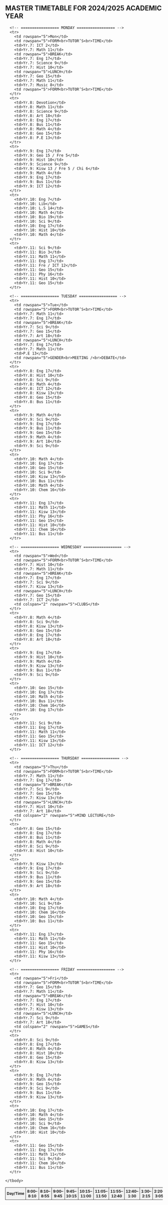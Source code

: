 <!DOCTYPE html>
<html lang="en">
<head>
  <meta charset="UTF-8">
  <title>Master Timetable 2024/2025</title>
  <style>
    table {
      width: 100%;
      border-collapse: collapse;
      text-align: center;
      font-size: 12px;
    }
    th, td {
      border: 1px solid #333;
      padding: 4px;
    }
    thead {
      background: #f2f2f2;
    }
    td[rowspan] {
      background: #fafafa;
      font-weight: bold;
    }
    td[colspan] {
      background: #e8f4fa;
      font-weight: bold;
    }
  </style>
</head>
<body>
  <h2>MASTER TIMETABLE FOR 2024/2025 ACADEMIC YEAR</h2>
  <table>
    <thead>
      <tr>
        <th>Day/Time</th>
        <th>8:00–8:10</th>
        <th>8:10–8:55</th>
        <th>9:00–9:45</th>
        <th>9:45–10:15</th>
        <th>10:15–11:00</th>
        <th>11:05–11:50</th>
        <th>11:55–12:40</th>
        <th>12:40–1:30</th>
        <th>1:30–2:15</th>
        <th>2:20–3:05</th>
        <th>3:10–3:55</th>
        <th>3:55–4:00</th>
      </tr>
    </thead>
    <tbody>

      <!-- ================= MONDAY ================= -->
      <tr>
        <td rowspan="5">Mon</td>
        <td rowspan="5">FORM<br>TUTOR’S<br>TIME</td>
        <td>Yr.7: ICT 2</td>
        <td>Yr.7: Math 11</td>
        <td rowspan="5">BREAK</td>
        <td>Yr.7: Eng 17</td>
        <td>Yr.7: Science 9</td>
        <td>Yr.7: Hist 10</td>
        <td rowspan="5">LUNCH</td>
        <td>Yr.7: Geo 15</td>
        <td>Yr.7: Math 11</td>
        <td>Yr.7: Music 8</td>
        <td rowspan="5">FORM<br>TUTOR’S<br>TIME</td>
      </tr>
      <tr>
        <td>Yr.8: Devotion</td>
        <td>Yr.8: Math 11</td>
        <td>Yr.8: Science 9</td>
        <td>Yr.8: Art 18</td>
        <td>Yr.8: Eng 17</td>
        <td>Yr.8: Bus 11</td>
        <td>Yr.8: Math 4</td>
        <td>Yr.8: Geo 15</td>
        <td>Yr.8: P.E 13</td>
      </tr>
      <tr>
        <td>Yr.9: Eng 17</td>
        <td>Yr.9: Geo 15 / Fre 5</td>
        <td>Yr.9: Hist 10</td>
        <td>Yr.9: Science 9</td>
        <td>Yr.9: Kisw 13 / Fre 5 / Chi 6</td>
        <td>Yr.9: Math 4</td>
        <td>Yr.9: Eng 17</td>
        <td>Yr.9: Bus 11</td>
        <td>Yr.9: ICT 12</td>
      </tr>
      <tr>
        <td>Yr.10: Eng 7</td>
        <td>Yr.10: Lib</td>
        <td>Yr.10: L.S 14</td>
        <td>Yr.10: Math 4</td>
        <td>Yr.10: Bio 19</td>
        <td>Yr.10: Sci 9</td>
        <td>Yr.10: Eng 17</td>
        <td>Yr.10: Hist 10</td>
        <td>Yr.10: Math 4</td>
      </tr>
      <tr>
        <td>Yr.11: Sci 9</td>
        <td>Yr.11: Bio 3</td>
        <td>Yr.11: Math 11</td>
        <td>Yr.11: Eng 17</td>
        <td>Yr.11: Fre / ICT 12</td>
        <td>Yr.11: Geo 15</td>
        <td>Yr.11: Phy 16</td>
        <td>Yr.11: Hist 10</td>
        <td>Yr.11: Geo 15</td>
      </tr>

      <!-- ================= TUESDAY ================= -->
      <tr>
        <td rowspan="5">Tue</td>
        <td rowspan="5">FORM<br>TUTOR’S<br>TIME</td>
        <td>Yr.7: Math 11</td>
        <td>Yr.7: Eng 17</td>
        <td rowspan="5">BREAK</td>
        <td>Yr.7: Sci 9</td>
        <td>Yr.7: Geo 15</td>
        <td>Yr.7: Art 18</td>
        <td rowspan="5">LUNCH</td>
        <td>Yr.7: Eng 17</td>
        <td>Yr.7: Math 11</td>
        <td>P.E 13</td>
        <td rowspan="5">GENDER<br>MEETING /<br>DEBATE</td>
      </tr>
      <tr>
        <td>Yr.8: Eng 17</td>
        <td>Yr.8: Hist 10</td>
        <td>Yr.8: Sci 9</td>
        <td>Yr.8: Math 4</td>
        <td>Yr.8: ICT 12</td>
        <td>Yr.8: Kisw 13</td>
        <td>Yr.8: Geo 15</td>
        <td>Yr.8: Bus 11</td>
      </tr>
      <tr>
        <td>Yr.9: Math 4</td>
        <td>Yr.9: Sci 9</td>
        <td>Yr.9: Eng 17</td>
        <td>Yr.9: Bus 11</td>
        <td>Yr.9: Geo 15</td>
        <td>Yr.9: Math 4</td>
        <td>Yr.9: Art 18</td>
        <td>Yr.9: Sci 9</td>
      </tr>
      <tr>
        <td>Yr.10: Math 4</td>
        <td>Yr.10: Eng 17</td>
        <td>Yr.10: Geo 15</td>
        <td>Yr.10: Sci 9</td>
        <td>Yr.10: Kisw 13</td>
        <td>Yr.10: Bus 11</td>
        <td>Yr.10: Math 4</td>
        <td>Yr.10: Chem 16</td>
      </tr>
      <tr>
        <td>Yr.11: Eng 17</td>
        <td>Yr.11: Math 11</td>
        <td>Yr.11: Kisw 13</td>
        <td>Yr.11: Phy 16</td>
        <td>Yr.11: Geo 15</td>
        <td>Yr.11: Hist 10</td>
        <td>Yr.11: Chem 16</td>
        <td>Yr.11: Bus 11</td>
      </tr>

      <!-- ================= WEDNESDAY ================= -->
      <tr>
        <td rowspan="5">Wed</td>
        <td rowspan="5">FORM<br>TUTOR’S<br>TIME</td>
        <td>Yr.7: Hist 10</td>
        <td>Yr.7: Math 11</td>
        <td rowspan="5">BREAK</td>
        <td>Yr.7: Eng 17</td>
        <td>Yr.7: Sci 9</td>
        <td>Yr.7: Kisw 13</td>
        <td rowspan="5">LUNCH</td>
        <td>Yr.7: Geo 15</td>
        <td>Yr.7: ICT 2</td>
        <td colspan="2" rowspan="5">CLUBS</td>
      </tr>
      <tr>
        <td>Yr.8: Math 4</td>
        <td>Yr.8: Sci 9</td>
        <td>Yr.8: Kisw 13</td>
        <td>Yr.8: Geo 15</td>
        <td>Yr.8: Eng 17</td>
        <td>Yr.8: Art 18</td>
      </tr>
      <tr>
        <td>Yr.9: Eng 17</td>
        <td>Yr.9: Hist 10</td>
        <td>Yr.9: Math 4</td>
        <td>Yr.9: Kisw 13</td>
        <td>Yr.9: Bus 11</td>
        <td>Yr.9: Sci 9</td>
      </tr>
      <tr>
        <td>Yr.10: Geo 15</td>
        <td>Yr.10: Eng 17</td>
        <td>Yr.10: Math 4</td>
        <td>Yr.10: Bus 11</td>
        <td>Yr.10: Chem 16</td>
        <td>Yr.10: Eng 17</td>
      </tr>
      <tr>
        <td>Yr.11: Sci 9</td>
        <td>Yr.11: Eng 17</td>
        <td>Yr.11: Math 11</td>
        <td>Yr.11: Geo 15</td>
        <td>Yr.11: Kisw 13</td>
        <td>Yr.11: ICT 12</td>
      </tr>

      <!-- ================= THURSDAY ================= -->
      <tr>
        <td rowspan="5">Thu</td>
        <td rowspan="5">FORM<br>TUTOR’S<br>TIME</td>
        <td>Yr.7: Math 11</td>
        <td>Yr.7: Eng 17</td>
        <td rowspan="5">BREAK</td>
        <td>Yr.7: Sci 9</td>
        <td>Yr.7: Geo 15</td>
        <td>Yr.7: Kisw 13</td>
        <td rowspan="5">LUNCH</td>
        <td>Yr.7: Hist 10</td>
        <td>Yr.7: Art 18</td>
        <td colspan="2" rowspan="5">MIND LECTURE</td>
      </tr>
      <tr>
        <td>Yr.8: Geo 15</td>
        <td>Yr.8: Eng 17</td>
        <td>Yr.8: Bus 11</td>
        <td>Yr.8: Math 4</td>
        <td>Yr.8: Sci 9</td>
        <td>Yr.8: Hist 10</td>
      </tr>
      <tr>
        <td>Yr.9: Kisw 13</td>
        <td>Yr.9: Eng 17</td>
        <td>Yr.9: Sci 9</td>
        <td>Yr.9: Bus 11</td>
        <td>Yr.9: Geo 15</td>
        <td>Yr.9: Art 18</td>
      </tr>
      <tr>
        <td>Yr.10: Math 4</td>
        <td>Yr.10: Sci 9</td>
        <td>Yr.10: Eng 17</td>
        <td>Yr.10: Chem 16</td>
        <td>Yr.10: Geo 15</td>
        <td>Yr.10: Bus 11</td>
      </tr>
      <tr>
        <td>Yr.11: Eng 17</td>
        <td>Yr.11: Math 11</td>
        <td>Yr.11: Geo 15</td>
        <td>Yr.11: Hist 10</td>
        <td>Yr.11: Phy 16</td>
        <td>Yr.11: Kisw 13</td>
      </tr>

      <!-- ================= FRIDAY ================= -->
      <tr>
        <td rowspan="5">Fri</td>
        <td rowspan="5">FORM<br>TUTOR’S<br>TIME</td>
        <td>Yr.7: Geo 15</td>
        <td>Yr.7: Math 11</td>
        <td rowspan="5">BREAK</td>
        <td>Yr.7: Eng 17</td>
        <td>Yr.7: Hist 10</td>
        <td>Yr.7: Kisw 13</td>
        <td rowspan="5">LUNCH</td>
        <td>Yr.7: Sci 9</td>
        <td>Yr.7: Art 18</td>
        <td colspan="2" rowspan="5">GAMES</td>
      </tr>
      <tr>
        <td>Yr.8: Sci 9</td>
        <td>Yr.8: Eng 17</td>
        <td>Yr.8: Math 4</td>
        <td>Yr.8: Hist 10</td>
        <td>Yr.8: Geo 15</td>
        <td>Yr.8: Kisw 13</td>
      </tr>
      <tr>
        <td>Yr.9: Eng 17</td>
        <td>Yr.9: Math 4</td>
        <td>Yr.9: Geo 15</td>
        <td>Yr.9: Sci 9</td>
        <td>Yr.9: Bus 11</td>
        <td>Yr.9: Kisw 13</td>
      </tr>
      <tr>
        <td>Yr.10: Eng 17</td>
        <td>Yr.10: Math 4</td>
        <td>Yr.10: Geo 15</td>
        <td>Yr.10: Sci 9</td>
        <td>Yr.10: Chem 16</td>
        <td>Yr.10: Hist 10</td>
      </tr>
      <tr>
        <td>Yr.11: Geo 15</td>
        <td>Yr.11: Eng 17</td>
        <td>Yr.11: Math 11</td>
        <td>Yr.11: Sci 9</td>
        <td>Yr.11: Chem 16</td>
        <td>Yr.11: Bus 11</td>
      </tr>

    </tbody>
  </table>
</body>
</html>